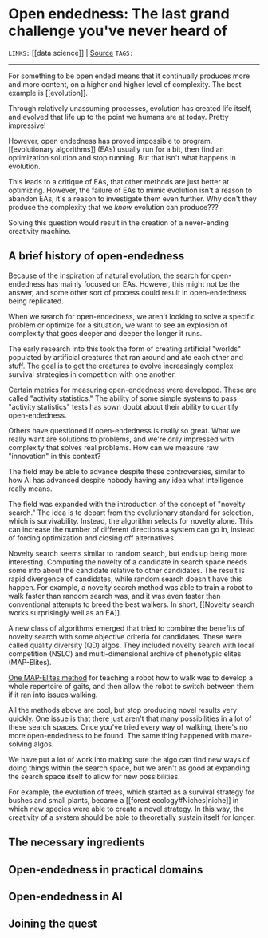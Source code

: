 # Open endedness: The last grand challenge you've never heard of
`LINKS:` [[data science]] | [Source](https://www.oreilly.com/radar/open-endedness-the-last-grand-challenge-youve-never-heard-of/)
`TAGS:` 

---
For something to be open ended means that it continually produces more and more content, on a higher and higher level of complexity. The best example is [[evolution]]. 

Through relatively unassuming processes, evolution has created life itself, and evolved that life up to the point we humans are at today. Pretty impressive!

However, open endedness has proved impossible to program. [[evolutionary algorithms]] (EAs) usually run for a bit, then find an optimization solution and stop running. But that isn't what happens in evolution. 

This leads to a critique of EAs, that other methods are just better at optimizing. However, the failure of EAs to mimic evolution isn't a reason to abandon EAs, it's a reason to investigate them even further. Why don't they produce the complexity that we *know* evolution can produce???

Solving this question would result in the creation of a never-ending creativity machine. 

## A brief history of open-endedness
Because of the inspiration of natural evolution, the search for open-endedness has mainly focused on EAs. However, this might not be the answer, and some other sort of process could result in open-endedness being replicated. 

When we search for open-endedness, we aren't looking to solve a specific problem or optimize for a situation, we want to see an explosion of complexity that goes deeper and deeper the longer it runs. 

The early research into this took the form of creating artificial "worlds" populated by artificial creatures that ran around and ate each other and stuff. The goal is to get the creatures to evolve increasingly complex survival strategies in competition with one another. 

Certain metrics for measuring open-endedness were developed. These are called "activity statistics." The ability of some simple systems to pass "activity statistics" tests has sown doubt about their ability to quantify open-endedness. 

Others have questioned if open-endedness is really so great. What we really want are solutions to problems, and we're only impressed with complexity that solves real problems. How can we measure raw "innovation" in this context? 

The field may be able to advance despite these controversies, similar to how AI has advanced despite nobody having any idea what intelligence really means. 

The field was expanded with the introduction of the concept of "novelty search." The idea is to depart from the evolutionary standard for selection, which is survivability. Instead, the algorithm selects for novelty alone. This can increase the number of different directions a system can go in, instead of forcing optimization and closing off alternatives. 

Novelty search seems similar to random search, but ends up being more interesting. Computing the novelty of a candidate in search space needs some info about the candidate relative to other candidates. The result is rapid divergence of candidates, while random search doesn't have this happen. For example, a novelty search method was able to train a robot to walk faster than random search was, and it was even faster than conventional attempts to breed the best walkers. In short, [[Novelty search works surprisingly well as an EA]]. 

A new class of algorithms emerged that tried to combine the benefits of novelty search with some objective criteria for candidates. These were called quality diversity (QD) algos. They included novelty search with local competition (NSLC) and multi-dimensional archive of phenotypic elites (MAP-Elites). 

[One MAP-Elites method](https://arxiv.org/abs/1407.3501) for teaching a robot how to walk was to develop a whole repertoire of gaits, and then allow the robot to switch between them if it ran into issues walking. 

All the methods above are cool, but stop producing novel results very quickly. One issue is that there just aren't that many possibilities in a lot of these search spaces. Once you've tried every way of walking, there's no more open-endedness to be found. The same thing happened with maze-solving algos. 

We have put a lot of work into making sure the algo can find new ways of doing things within the search space, but we aren't as good at expanding the search space itself to allow for new possibilities. 

For example, the evolution of trees, which started as a survival strategy for bushes and small plants, became a [[forest ecology#Niches|niche]] in which new species were able to create a novel strategy. In this way, the creativity of a system should be able to theoretially sustain itself for longer. 

## The necessary ingredients

## Open-endedness in practical domains

## Open-endedness in AI

## Joining the quest

